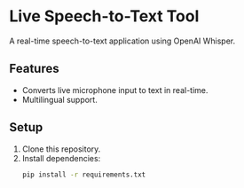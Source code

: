 # Live Speech-to-Text Tool

A real-time speech-to-text application using OpenAI Whisper.

## Features
- Converts live microphone input to text in real-time.
- Multilingual support.

## Setup
1. Clone this repository.
2. Install dependencies:
   ```bash
   pip install -r requirements.txt
